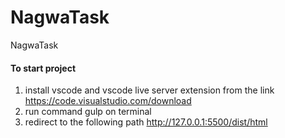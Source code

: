 # NagwaTask
NagwaTask



#### To start project 

1. install vscode and vscode live server extension from the link https://code.visualstudio.com/download
2. run command gulp on terminal 
3. redirect to the following path http://127.0.0.1:5500/dist/html



